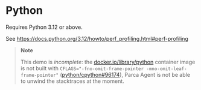 # Python

Requires Python 3.12 or above.

See https://docs.python.org/3.12/howto/perf_profiling.html#perf-profiling

> **Note**
>
> This demo is _incomplete_: the [docker.io/library/python](https://hub.docker.com/_/python) container image is not built
> with `CFLAGS="-fno-omit-frame-pointer -mno-omit-leaf-frame-pointer"` ([python/cpython#96174](https://github.com/python/cpython/issues/96174)), Parca Agent is not be able to unwind the stacktraces at the moment.
